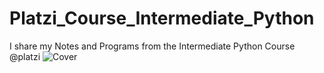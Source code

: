 # Platzi_Course_Intermediate_Python
I share my Notes and Programs from the Intermediate Python Course @platzi
![Cover](https://user-images.githubusercontent.com/54784325/142239213-2ebc1c84-532a-451f-81f1-1eeee11ad467.png)
